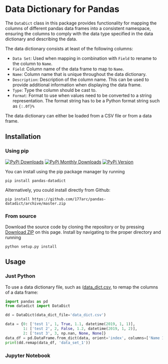 # Data Dictionary for Pandas

The `DataDict` class in this package provides functionality for mapping the columns of different pandas data frames into a consistent namespace,
ensuring the columns to comply with the data type specified in the data dictionary and describing the data.

The data dictionary consists at least of the following columns:
* `Data Set`: Used when mapping in combination with `Field` to rename to the column to `Name`.
* `Field`: Column name of the data frame to map to `Name`.
* `Name`: Column name that is unique throughout the data dictionary.
* `Description`: Description of the column name. This can be used to provide additional information when displaying the data frame.
* `Type`: Type the column should be cast to.
* `Format`: Format to use when values need to be converted to a string representation. The format string has to be a Python format string such as `{:.0f}%`

The data dictionary can either be loaded from a CSV file or from a data frame.

## Installation

### Using pip

[![PyPi Downloads](https://pepy.tech/badge/pandas-datadict)](https://pepy.tech/project/pandas-datadict)
[![PyPi Monthly Downloads](https://pepy.tech/badge/pandas-datadict/month)](https://pepy.tech/project/pandas-datadict/month)
[![PyPi Version](https://badge.fury.io/py/pandas-datadict.svg)](https://pypi.org/project/pandas-datadict/)

You can install using the pip package manager by running

    pip install pandas-datadict

Alternatively, you could install directly from Github:

    pip install https://github.com/177arc/pandas-datadict/archive/master.zip

### From source

Download the source code by cloning the repository or by pressing [Download ZIP](https://github.com/177arc/pandas-datadict/archive/master.zip) on this page.
Install by navigating to the proper directory and running

    python setup.py install

## Usage

### Just Python

To use a data dictionary file, such as ([data_dict.csv](https://github.com/177arc/pandas-datadict/blob/master/tests/data_dict.csv), to remap the columns of a data frame:
```python
import pandas as pd
from datadict import DataDict

dd = DataDict(data_dict_file='data_dict.csv')

data = {0: ['test 1', 1, True, 1.1, datetime(2019, 1, 1)],
        1: ['test 2', 2, False, 1.2, datetime(2019, 1, 2)],
        2: ['test 3', 3, np.nan, None, None]}
data_df = pd.DataFrame.from_dict(data, orient='index', columns=['Name 1', 'Name 2', 'Name 3', 'Name 4', 'Name 5'])
print(dd.remap(data_df, 'data_set_1'))
```

### Jupyter Notebook

